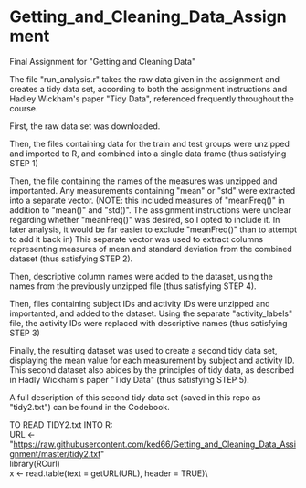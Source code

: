 # Getting_and_Cleaning_Data_Assignment
Final Assignment for "Getting and Cleaning Data"

The file "run_analysis.r" takes the raw data given in the assignment and creates a tidy data set, according to both the assignment instructions and Hadley Wickham's paper "Tidy Data", referenced frequently throughout the course.

First, the raw data set was downloaded.

Then, the files containing data for the train and test groups were unzipped and imported to R, and combined into a single data frame (thus satisfying STEP 1)

Then, the file containing the names of the measures was unzipped and importanted. Any measurements containing "mean" or "std" were extracted into a separate vector. 
  (NOTE: this included measures of "meanFreq()" in addition to "mean()" and "std()". The assignment instructions    were unclear regarding whether "meanFreq()" was desired, so I opted to include it. In later analysis, it would be far easier to exclude "meanFreq()" than to attempt to add it back in) 
This separate vector was used to extract columns representing measures of mean and standard deviation from the combined dataset (thus satisfying STEP 2).

Then, descriptive column names were added to the dataset, using the names from the previously unzipped file (thus satisfying STEP 4).

Then, files containing subject IDs and activity IDs were unzipped and importanted, and added to the dataset. Using the separate "activity_labels" file, the activity IDs were replaced with descriptive names (thus satisfying STEP 3)

Finally, the resulting dataset was used to create a second tidy data set, displaying the mean value for each measurement by subject and activity ID. This second dataset also abides by the principles of tidy data, as described in Hadly Wickham's paper "Tidy Data" (thus satisfying STEP 5).

A full description of this second tidy data set (saved in this repo as "tidy2.txt") can be found in the Codebook.

TO READ TIDY2.txt INTO R:\
URL <- "https://raw.githubusercontent.com/ked66/Getting_and_Cleaning_Data_Assignment/master/tidy2.txt" \
library(RCurl)\
x <- read.table(text = getURL(URL), header = TRUE)\

